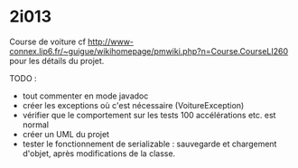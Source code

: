 # 2i013
Course de voiture
cf http://www-connex.lip6.fr/~guigue/wikihomepage/pmwiki.php?n=Course.CourseLI260 pour les détails du projet.

TODO :

- tout commenter en mode javadoc
- créer les exceptions où c'est nécessaire (VoitureException)
- vérifier que le comportement sur les tests 100 accélérations etc. est normal
- créer un UML du projet
- tester le fonctionnement de serializable : sauvegarde et chargement d'objet, après modifications de la classe.

